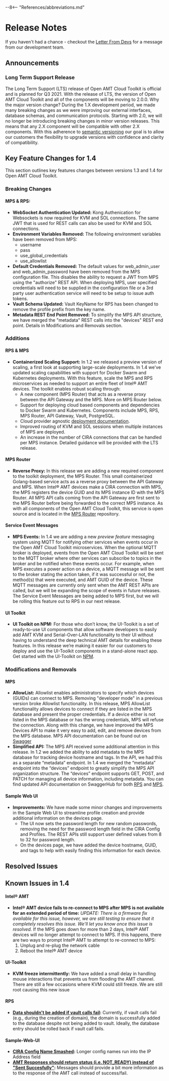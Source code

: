 --8<-- "References/abbreviations.md"
# Release Notes

If you haven't had a chance - checkout the [Letter From Devs](./letter.md) for a message from our development team.

## Announcements
### Long Term Support Release
The Long Term Support (LTS) release of Open AMT Cloud Toolkit is official and is planned for Q3 2021. With the release of LTS, the version of Open AMT Cloud Toolkit and all of the components will be moving to 2.0.0. Why the major version change? During the 1.X development period, we made many breaking changes as we were improving our external interfaces, database schemas, and communication protocols. Starting with 2.0, we will no longer be introducing breaking changes in minor version releases. This means that any 2.X component will be compatible with other 2.X components. With this adherence to [semantic versioning](https://semver.org/) our goal is to allow our customers the flexibility to upgrade versions with confidence and clarity of compatibility.

## Key Feature Changes for 1.4
This section outlines key features changes between versions 1.3 and 1.4 for Open AMT Cloud Toolkit.

### Breaking Changes
#### MPS & RPS: 
   - **WebSocket Authentication Updated:** Kong Authenication for Websockets is now required for KVM and SOL connections.  The same JWT that is used for REST calls can also be used for KVM and SOL connections.
   - **Environment Variables Removed:** The following environment variables have been removed from MPS:
        * username
        * pass
        * use_global_credentials
        * use_allowlist
   - **Default Credentials Removed:** The default values for web_admin_user and web_admin_password have been removed from the MPS configuration file.  This disables the ability to request a JWT from MPS using the "authorize" REST API.  When deploying MPS, user specified credentials will need to be supplied in the configuration file or a 3rd party user authentication service will need to be setup to issue auth tokens.
   - **Vault Schema Updated:** Vault KeyName for RPS has been changed to remove the profile prefix from the key name.
   - **Metadata REST End Point Removed:** To simplify the MPS API structure, we have merged the "metadata" REST calls into the "devices" REST end point.  Details in Modifications and Removals section.

### Additions
#### RPS & MPS
- **Containerized Scaling Support:**  In 1.2 we released a preview version of scaling, a first look at supporting large-scale deployments. In 1.4 we've updated scaling capabilities with support for Docker Swarm and Kubernetes deployments.  With this feature, scale the MPS and RPS microservices as needed to support an entire fleet of Intel® AMT devices.  The toolkit enables robust scaling through:
   *  A new component (MPS Router) that acts as a reverse proxy between the API Gateway and the MPS. More on MPS Router below.
   *  Support for deploying cloud based components and dependencies to Docker Swarm and Kubernetes. Components include MPS, RPS, MPS Router, API Gateway, Vault, PostgreSQL.  
   *  Cloud provider agnostic [deployment documentation](https://open-amt-cloud-toolkit.github.io/docs/1.4/Kubernetes/kubernetes/).
   *  Improved routing of KVM and SOL sessions when multiple instances of MPS are deployed.
   *  An increase in the number of CIRA connections that can be handled per MPS instance. Detailed guidance will be provided with the LTS release.

#### MPS Router
- **Reverse Proxy:** In this release we are adding a new required component to the toolkit deployment, the MPS Router.  This small containerized Golang-based service acts as a reverse proxy between the API Gateway and MPS.  When Intel&reg; AMT devices make a CIRA connection with MPS, the MPS registers the device GUID and its MPS instance ID with the MPS Router.  All MPS API calls coming from the API Gateway are first sent to the MPS Router before being forwarded to the correct MPS instance.  As with all components of the Open AMT Cloud Toolkit, this service is open source and is located in the [MPS Router](https://github.com/open-amt-cloud-toolkit/mps-router) repository.

#### Service Event Messages
- **MPS Events:** In 1.4 we are adding a new *preview feature* messaging system using MQTT for notifying other services when events occur in the Open AMT Cloud Toolkit microservices.  When the optional MQTT broker is deployed, events from the Open AMT Cloud Toolkit will be sent to the MQTT broker where other services can subscribe to topics in the broker and be notified when these events occur.  For example, when MPS executes a power action on a device, a MQTT message will be sent to the broker stating the action taken, if it was successful or not, the method(s) that were executed, and AMT GUID of the device.  These MQTT messages are currently only sent when the AMT REST APIs are called, but we will be expanding the scope of events in future releases.  The Service Event Messages are being added to MPS first, but we will be rolling this feature out to RPS in our next release. 

#### UI Toolkit
- **UI Toolkit on NPM:** For those who don’t know, the UI-Toolkit is a set of ready-to-use UI components that allow software developers to easily add AMT KVM and Serial-Over-LAN functionality to their UI without having to understand the deep technical AMT details for enabling these features. In this release we’re making it easier for our customers to deploy and use the UI-Toolkit components in a stand-alone react app. Get started with the UI-Toolkit on [NPM](https://www.npmjs.com/package/@open-amt-cloud-toolkit/ui-toolkit).

### Modifications and Removals
#### MPS
- **AllowList:** Allowlist enables administrators to specify which devices (GUIDs) can connect to MPS. Removing "developer mode" in a previous version broke Allowlist functionality. In this release, MPS AllowList functionality allows devices to connect if they are listed in the MPS database and present the proper credentials. If a device either is not listed in the MPS database or has the wrong credentials, MPS will refuse the connection. Along with this change, we have improved the MPS Devices API to make it very easy to add, edit, and remove devices from the MPS database. MPS API documentation can be found out on [Swagger](https://app.swaggerhub.com/apis-docs/rbheopenamt/mps/1.4.0#/)
- **Simplified API:** The MPS API received some additional attention in this release. In 1.2 we added the ability to add metadata to the MPS database for tracking device hostname and tags. In the API, we had this as a separate “metadata” endpoint. In 1.4 we merged the “metadata” endpoint into the “devices” endpoint to greatly simplify the MPS API organization structure. The “devices” endpoint supports GET, POST, and PATCH for managing all device information, including metadata. You can find updated API documentation on SwaggerHub for both [RPS](https://app.swaggerhub.com/apis-docs/rbheopenamt/rps/1.4.0) and [MPS](https://app.swaggerhub.com/apis-docs/rbheopenamt/mps/1.4.0). 

#### Sample Web UI
- **Improvements:** We have made some minor changes and improvements in the Sample Web UI to streamline profile creation and provide additional information on the devices page.
   * The UI now sets the password length for new random passwords, removing the need for the password length field in the CIRA Config and Profiles. The REST APIs still support user defined values from 8 to 32 for password length.
   * On the devices page, we have added the device hostname, GUID, and tags to help with easily finding this information for each device.

## Resolved Issues

## Known Issues in 1.4
#### Intel&reg; AMT
- **Intel&reg; AMT device fails to re-connect to MPS after MPS is not available for an extended period of time:** *UPDATE: There is a firmware fix available for this issue, however, we are still testing to ensure that it completely resolves this issue.  We'll let you know once this issue is resolved.*  If the MPS goes down for more than 2 days, Intel&reg; AMT devices will no longer attempt to connect to MPS. If this happens, there are two ways to prompt Intel&reg; AMT to attempt to re-connect to MPS:
    1.	Unplug and re-plug the network cable
    2.	Reboot the Intel&reg; AMT device
#### UI-Toolkit
- **KVM freeze intermittently:** We have added a small delay in handling mouse interactions that prevents us from flooding the AMT channel.  There are still a few occasions where KVM could still freeze.  We are still root causing this new issue
#### RPS
- **[Data shouldn't be added if vault calls fail](https://github.com/open-amt-cloud-toolkit/rps/issues/254):** Currently, if vault calls fail (e.g., during the creation of domain), the domain is successfully added to the database despite not being added to vault. Ideally, the database entry should be rolled back if vault call fails.
#### Sample-Web-UI
- **[CIRA Config Name Smashed](https://github.com/open-amt-cloud-toolkit/sample-web-ui/issues/278):** Longer config names run into the IP Address field
- **[AMT Responses should return status (i.e. NOT_READY) instead of "Sent Succesfully"](https://github.com/open-amt-cloud-toolkit/sample-web-ui/issues/276):** Messages should provide a bit more information as to the response of the AMT call instead of success/fail.
